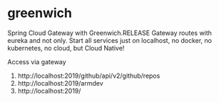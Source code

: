 # greenwich
Spring Cloud Gateway with Greenwich.RELEASE
Gateway routes with eureka and not only.
Start all services just on localhost, no docker, no kubernetes, no cloud, but Cloud Native!

Access via gateway

1. http://localhost:2019/github/api/v2/github/repos
2. http://localhost:2019/armdev
3. http://localhost:2019/

